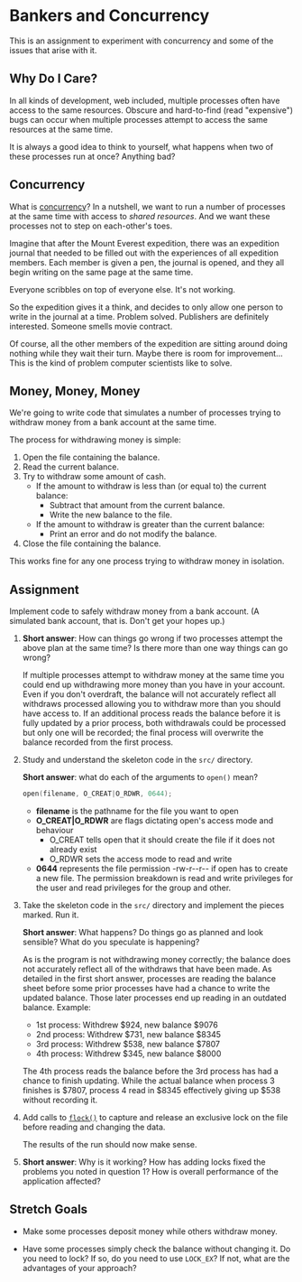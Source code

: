 # Bankers and Concurrency

This is an assignment to experiment with concurrency and some of the
issues that arise with it.

## Why Do I Care?

In all kinds of development, web included, multiple processes often have
access to the same resources. Obscure and hard-to-find (read
"expensive") bugs can occur when multiple processes attempt to access
the same resources at the same time.

It is always a good idea to think to yourself, what happens when two of
these processes run at once? Anything bad?

## Concurrency

What is
[concurrency](https://en.wikipedia.org/wiki/Concurrency_(computer_science))?
In a nutshell, we want to run a number of processes at the same time
with access to _shared resources_. And we want these processes not to
step on each-other's toes.

Imagine that after the Mount Everest expedition, there was an expedition
journal that needed to be filled out with the experiences of all
expedition members. Each member is given a pen, the journal is opened,
and they all begin writing on the same page at the same time.

Everyone scribbles on top of everyone else. It's not working.

So the expedition gives it a think, and decides to only allow one person
to write in the journal at a time. Problem solved. Publishers are
definitely interested. Someone smells movie contract.

Of course, all the other members of the expedition are sitting around
doing nothing while they wait their turn. Maybe there is room for
improvement... This is the kind of problem computer scientists like to
solve.

## Money, Money, Money

We're going to write code that simulates a number of processes trying to
withdraw money from a bank account at the same time.

The process for withdrawing money is simple:

1. Open the file containing the balance.
2. Read the current balance.
3. Try to withdraw some amount of cash.
   * If the amount to withdraw is less than (or equal to) the current
     balance:
       * Subtract that amount from the current balance.
	   * Write the new balance to the file.
   * If the amount to withdraw is greater than the current balance:
       * Print an error and do not modify the balance.
4. Close the file containing the balance.

This works fine for any one process trying to withdraw money in isolation.


## Assignment

Implement code to safely withdraw money from a bank account. (A
simulated bank account, that is. Don't get your hopes up.)

1. **Short answer**: How can things go wrong if two processes attempt the
   above plan at the same time? Is there more than one way things can go
   wrong?

   If multiple processes attempt to withdraw money at the same time you could end up withdrawing more money than you have in your account. Even if you don't overdraft, the balance will not accurately reflect all withdraws processed allowing you to withdraw more than you should have access to. If an additional process reads the balance before it is fully updated by a prior process, both withdrawals could be processed but only one will be recorded; the final process will overwrite the balance recorded from the first process.

2. Study and understand the skeleton code in the `src/` directory.

   **Short answer**: what do each of the arguments to `open()` mean?

    ```c
    open(filename, O_CREAT|O_RDWR, 0644);
    ```

    - **filename** is the pathname for the file you want to open
    - **O_CREAT|O_RDWR** are flags dictating open's access mode and behaviour
      - O_CREAT tells open that it should create the file if it does not already exist
      - O_RDWR sets the access mode to read and write
    - **0644** represents the file permission -rw-r--r-- if open has to create a new file. The permission breakdown is read and write privileges for the user and read privileges for the group and other.


3. Take the skeleton code in the `src/` directory and implement the
   pieces marked. Run it.
   
   **Short answer**: What happens? Do things go as planned and look
   sensible? What do you speculate is happening?

   As is the program is not withdrawing money correctly; the balance does not accurately reflect all of the withdraws that have been made. As detailed in the first short answer, processes are reading the balance sheet before some prior processes have had a chance to write the updated balance. Those later processes end up reading in an outdated balance. Example:

   - 1st process: Withdrew $924, new balance $9076
   - 2nd process: Withdrew $731, new balance $8345
   - 3rd process: Withdrew $538, new balance $7807
   - 4th process: Withdrew $345, new balance $8000

   The 4th process reads the balance before the 3rd process has had a chance to finish updating. While the actual balance when process 3 finishes is $7807, process 4 read in $8345 effectively giving up $538 without recording it.

4. Add calls to [`flock()`](https://linux.die.net/man/2/flock) to
   capture and release an exclusive lock on the file before reading and
   changing the data.

   The results of the run should now make sense.
   
5. **Short answer**: Why is it working? How has adding locks fixed the
   problems you noted in question 1? How is overall performance of the
   application affected?


## Stretch Goals

* Make some processes deposit money while others withdraw money.

* Have some processes simply check the balance without changing it. Do
  you need to lock? If so, do you need to use `LOCK_EX`? If not, what
  are the advantages of your approach?